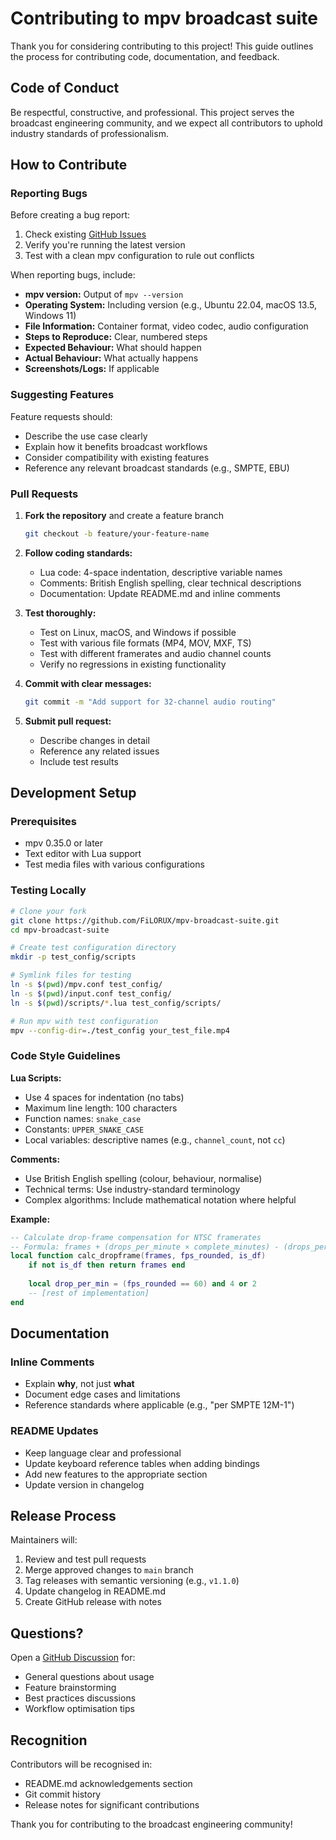 
# Contributing to mpv broadcast suite

Thank you for considering contributing to this project! This guide outlines the process for contributing code, documentation, and feedback.

## Code of Conduct

Be respectful, constructive, and professional. This project serves the broadcast engineering community, and we expect all contributors to uphold industry standards of professionalism.

## How to Contribute

### Reporting Bugs

Before creating a bug report:
1. Check existing [GitHub Issues](https://github.com/FiLORUX/mpv-broadcast-suite/issues)
2. Verify you're running the latest version
3. Test with a clean mpv configuration to rule out conflicts

When reporting bugs, include:
- **mpv version:** Output of `mpv --version`
- **Operating System:** Including version (e.g., Ubuntu 22.04, macOS 13.5, Windows 11)
- **File Information:** Container format, video codec, audio configuration
- **Steps to Reproduce:** Clear, numbered steps
- **Expected Behaviour:** What should happen
- **Actual Behaviour:** What actually happens
- **Screenshots/Logs:** If applicable

### Suggesting Features

Feature requests should:
- Describe the use case clearly
- Explain how it benefits broadcast workflows
- Consider compatibility with existing features
- Reference any relevant broadcast standards (e.g., SMPTE, EBU)

### Pull Requests

1. **Fork the repository** and create a feature branch
   ```bash
   git checkout -b feature/your-feature-name
   ```

2. **Follow coding standards:**
   - Lua code: 4-space indentation, descriptive variable names
   - Comments: British English spelling, clear technical descriptions
   - Documentation: Update README.md and inline comments

3. **Test thoroughly:**
   - Test on Linux, macOS, and Windows if possible
   - Test with various file formats (MP4, MOV, MXF, TS)
   - Test with different framerates and audio channel counts
   - Verify no regressions in existing functionality

4. **Commit with clear messages:**
   ```bash
   git commit -m "Add support for 32-channel audio routing"
   ```

5. **Submit pull request:**
   - Describe changes in detail
   - Reference any related issues
   - Include test results

## Development Setup

### Prerequisites
- mpv 0.35.0 or later
- Text editor with Lua support
- Test media files with various configurations

### Testing Locally

```bash
# Clone your fork
git clone https://github.com/FiLORUX/mpv-broadcast-suite.git
cd mpv-broadcast-suite

# Create test configuration directory
mkdir -p test_config/scripts

# Symlink files for testing
ln -s $(pwd)/mpv.conf test_config/
ln -s $(pwd)/input.conf test_config/
ln -s $(pwd)/scripts/*.lua test_config/scripts/

# Run mpv with test configuration
mpv --config-dir=./test_config your_test_file.mp4
```

### Code Style Guidelines

**Lua Scripts:**
- Use 4 spaces for indentation (no tabs)
- Maximum line length: 100 characters
- Function names: `snake_case`
- Constants: `UPPER_SNAKE_CASE`
- Local variables: descriptive names (e.g., `channel_count`, not `cc`)

**Comments:**
- Use British English spelling (colour, behaviour, normalise)
- Technical terms: Use industry-standard terminology
- Complex algorithms: Include mathematical notation where helpful

**Example:**
```lua
-- Calculate drop-frame compensation for NTSC framerates
-- Formula: frames + (drops_per_minute × complete_minutes) - (drops_per_10min × complete_10min_blocks)
local function calc_dropframe(frames, fps_rounded, is_df)
    if not is_df then return frames end
    
    local drop_per_min = (fps_rounded == 60) and 4 or 2
    -- [rest of implementation]
end
```

## Documentation

### Inline Comments
- Explain **why**, not just **what**
- Document edge cases and limitations
- Reference standards where applicable (e.g., "per SMPTE 12M-1")

### README Updates
- Keep language clear and professional
- Update keyboard reference tables when adding bindings
- Add new features to the appropriate section
- Update version in changelog

## Release Process

Maintainers will:
1. Review and test pull requests
2. Merge approved changes to `main` branch
3. Tag releases with semantic versioning (e.g., `v1.1.0`)
4. Update changelog in README.md
5. Create GitHub release with notes

## Questions?

Open a [GitHub Discussion](https://github.com/FiLORUX/mpv-broadcast-suite/discussions) for:
- General questions about usage
- Feature brainstorming
- Best practices discussions
- Workflow optimisation tips

## Recognition

Contributors will be recognised in:
- README.md acknowledgements section
- Git commit history
- Release notes for significant contributions

Thank you for contributing to the broadcast engineering community!

